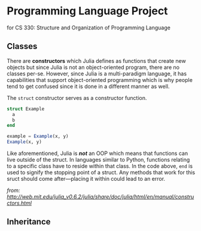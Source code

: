 # Programming Language Project
for CS 330: Structure and Organization of Programming Language


## Classes
There are **constructors** which Julia defines as functions that create new objects but since Julia is not an object-oriented program, there are no classes per-se. However, since Julia is a multi-paradigm language, it has capabilities that support object-oriented programming which is why people tend to get confused since it is done in a different manner as well.

The `struct` constructor serves as a constructor function.

```julia
struct Example
  a
  b
end

example = Example(x, y)
Example(x, y)
```

Like aforementioned, Julia is **_not_** an OOP which means that functions can live outside of the struct. In languages similar to Python, functions relating to a specific class have to reside within that class. In the code above, `end` is used to signify the stopping point of a struct. Any methods that work for this sruct should come after—placing it within could lead to an error.

*from: http://web.mit.edu/julia_v0.6.2/julia/share/doc/julia/html/en/manual/constructors.html*

## Inheritance
